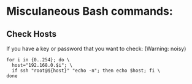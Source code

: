 # Misculaneous Bash commands:

## Check Hosts
If you have a key or password that you want to check:
(Warning: noisy)

```
for i in {0..254}; do \
  host="192.168.0.$i"; \
  if ssh "root@${host}" "echo -n"; then echo $host; fi \
done
```

